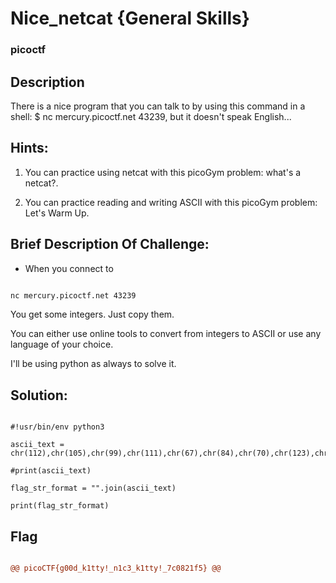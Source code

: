 # Nice_netcat {General Skills}

### picoctf

## Description

There is a nice program that you can talk to by using this command in a shell: $ nc mercury.picoctf.net 43239, but it doesn't speak English...

## Hints:

1. You can practice using netcat with this picoGym problem: what's a netcat?.

2. You can practice reading and writing ASCII with this picoGym problem: Let's Warm Up.

## Brief Description Of Challenge:

- When you connect to

```bash

nc mercury.picoctf.net 43239

```

You get some integers. Just copy them.

You can either use online tools to convert from integers to ASCII or use any language of your choice.

I'll be using python as always to solve it.

## Solution:

```python3

#!usr/bin/env python3

ascii_text = chr(112),chr(105),chr(99),chr(111),chr(67),chr(84),chr(70),chr(123),chr(103),chr(48),chr(48),chr(100),chr(95),chr(107),chr(49),chr(116),chr(116),chr(121),chr(33),chr(95),chr(110),chr(49),chr(99),chr(51),chr(95),chr(107),chr(49),chr(116),chr(116),chr(121),chr(33),chr(95),chr(55),chr(99),chr(48),chr(56),chr(50),chr(49),chr(102),chr(53),chr(125),chr(10)

#print(ascii_text)

flag_str_format = "".join(ascii_text)

print(flag_str_format)

```

## Flag

```diff

@@ picoCTF{g00d_k1tty!_n1c3_k1tty!_7c0821f5} @@

```
